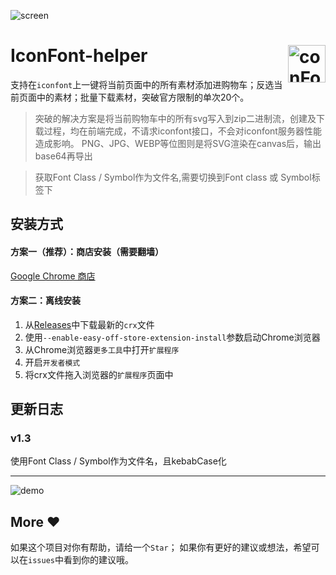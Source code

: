 ![screen](https://github.com/Yorkey/iconfont-to-cyber-icons-chrome-extension/blob/master/assets/screen.jpg?raw=true)

# <img src="https://github.com/Yorkey/iconfont-to-cyber-icons-chrome-extension/blob/master/assets/logo.png?raw=true" width="60px" align="right" alt="conFont-helper icon"> IconFont-helper

支持在`iconfont`上一键将当前页面中的所有素材添加进购物车；反选当前页面中的素材；批量下载素材，突破官方限制的单次20个。

> 突破的解决方案是将当前购物车中的所有svg写入到zip二进制流，创建及下载过程，均在前端完成，不请求iconfont接口，不会对iconfont服务器性能造成影响。
> PNG、JPG、WEBP等位图则是将SVG渲染在canvas后，输出base64再导出

> 获取Font Class / Symbol作为文件名,需要切换到Font class 或 Symbol标签下


## 安装方式
#### 方案一（推荐）：商店安装（需要翻墙）
[Google Chrome 商店](https://chrome.google.com/webstore/detail/naogknojdhkjjkbcjndmpkoleijgabdj)

#### 方案二：离线安装
1. 从[Releases](https://github.com/dawangraoming/iconfont-helper-chrome-extension/releases)中下载最新的`crx`文件
2. 使用`--enable-easy-off-store-extension-install`参数启动Chrome浏览器
3. 从Chrome浏览器`更多工具`中打开`扩展程序`
4. 开启`开发者模式`
5. 将crx文件拖入浏览器的`扩展程序`页面中

## 更新日志

### v1.3
使用Font Class / Symbol作为文件名，且kebabCase化

----

![demo](https://github.com/dawangraoming/iconfont-helper-chrome-extension/blob/master/assets/demo.gif?raw=true)

## More ❤️
如果这个项目对你有帮助，请给一个`Star`；
如果你有更好的建议或想法，希望可以在`issues`中看到你的建议哦。


